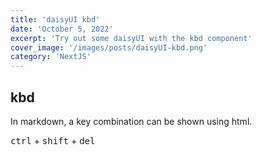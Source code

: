 ```yaml
---
title: 'daisyUI kbd'
date: 'October 5, 2022'
excerpt: 'Try out some daisyUI with the kbd component'
cover_image: '/images/posts/daisyUI-kbd.png'
category: 'NextJS'
---
```

## kbd

In markdown, a key combination can be shown using html.

<kbd className="kbd">ctrl</kbd>
+
<kbd className="kbd">shift</kbd>
+
<kbd className="kbd">del</kbd>











